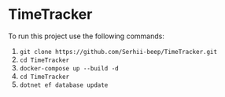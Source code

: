 # TimeTracker
To run this project use the following commands:
1. ``` git clone https://github.com/Serhii-beep/TimeTracker.git ```
2. ``` cd TimeTracker ```
3. ``` docker-compose up --build -d ```
4. ``` cd TimeTracker ```
5. ``` dotnet ef database update ```
